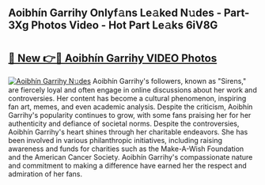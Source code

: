 ## Aoibhín Garrihy Onlyf𝚊ns Le𝚊ked N𝚞des - Part-3Xg Photos Video - Hot Part Le𝚊ks 6iV8G

# <h2><a href="http://ac11216.deff.icu/?id=Aoibh%c3%adn+Garrihy">🔗 New 👉🔴 Aoibhín Garrihy VIDEO Photos</a></h2>

[![Aoibhín Garrihy N𝚞des](https://i.imgur.com/rIISA9y.gif)](http://ac11216.deff.icu/?id=Aoibh%c3%adn+Garrihy)
Aoibhín Garrihy's followers, known as "Sirens," are fiercely loyal and often engage in online discussions about her work and controversies. Her content has become a cultural phenomenon, inspiring fan art, memes, and even academic analysis. Despite the criticism, Aoibhín Garrihy's popularity continues to grow, with some fans praising her for her authenticity and defiance of societal norms. Despite the controversies, Aoibhín Garrihy's heart shines through her charitable endeavors. She has been involved in various philanthropic initiatives, including raising awareness and funds for charities such as the Make-A-Wish Foundation and the American Cancer Society. Aoibhín Garrihy's compassionate nature and commitment to making a difference have earned her the respect and admiration of her fans.
